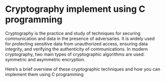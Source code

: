 # Cryptography implement using C programming

Cryptography is the practice and study of techniques for securing communication and data in the presence of adversaries. 
It is widely used for protecting sensitive data from unauthorized access, ensuring data integrity, and verifying the authenticity of communications. 
In modern cryptography, two main types of cryptographic algorithms are used: symmetric and asymmetric encryption.

Here’s a brief overview of these cryptographic techniques and how you can implement them using C programming
